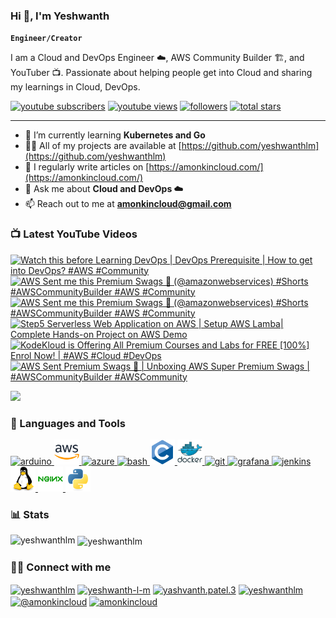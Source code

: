 ### Hi 👋, I'm Yeshwanth

**`Engineer/Creator`**

I am a Cloud and DevOps Engineer ☁️, AWS Community Builder 🏗️, and YouTuber 📺. Passionate about helping people get into Cloud and sharing my learnings in Cloud, DevOps.

   <p align="left">
      <a href="https://www.youtube.com/c/amonkincloud?sub_confirmation=1">
         <img alt="youtube subscribers" title="Subscribe to my YouTube channel" src="https://custom-icon-badges.demolab.com/youtube/channel/subscribers/UCwhERUcuzUCwr8x8mQ8zrcw?color=%23E05D44&label=SUBSCRIBE&logo=video&logoColor=white&style=for-the-badge&labelColor=CE4630"/></a> 
      <a href="https://www.youtube.com/c/amonkincloud">
         <img alt="youtube views" title="YouTube views" src="https://custom-icon-badges.demolab.com/youtube/channel/views/UCwhERUcuzUCwr8x8mQ8zrcw?color=%23E1AD0E&logo=eye&logoColor=white&style=for-the-badge&labelColor=C79600"/></a> 
      <a href="https://github.com/yeshwanthlm?tab=followers">
         <img alt="followers" title="Follow me on Github" src="https://custom-icon-badges.demolab.com/github/followers/yeshwanthlm?color=236ad3&labelColor=1155ba&style=for-the-badge&logo=person-add&label=Follow&logoColor=white"/></a>
      <a href="https://github.com/yeshwanthlm?tab=repositories&sort=stargazers">
         <img alt="total stars" title="Total stars on GitHub" src="https://custom-icon-badges.demolab.com/github/stars/yeshwanthlm?color=55960c&style=for-the-badge&labelColor=488207&logo=star"/></a>
   </p>

---

- 🌱 I’m currently learning **Kubernetes and Go**
- 👨‍💻 All of my projects are available at [https://github.com/yeshwanthlm](https://github.com/yeshwanthlm)
- 📝 I regularly write articles on [https://amonkincloud.com/](https://amonkincloud.com/)
- 💬 Ask me about **Cloud and DevOps ☁️**
- 📫 Reach out to me at **amonkincloud@gmail.com**


### 📺 Latest YouTube Videos

<!-- BEGIN YOUTUBE-CARDS -->
[![Watch this before Learning DevOps | DevOps Prerequisite | How to get into DevOps? #AWS #Community](https://ytcards.demolab.com/?id=c2oxYRwcm6k&title=Watch+this+before+Learning+DevOps+%7C+DevOps+Prerequisite+%7C+How+to+get+into+DevOps%3F+%23AWS+%23Community&lang=en&timestamp=1682339430&background_color=%230d1117&title_color=%23ffffff&stats_color=%23dedede&width=250 "Watch this before Learning DevOps | DevOps Prerequisite | How to get into DevOps? #AWS #Community")](https://www.youtube.com/watch?v=c2oxYRwcm6k)
[![AWS Sent me this Premium Swags 🤩 (@amazonwebservices) #Shorts #AWSCommunityBuilder #AWS #Community](https://ytcards.demolab.com/?id=lGT-nLBvBKI&title=AWS+Sent+me+this+Premium+Swags+%F0%9F%A4%A9+%28%40amazonwebservices%29+%23Shorts+%23AWSCommunityBuilder+%23AWS+%23Community&lang=en&timestamp=1682253032&background_color=%230d1117&title_color=%23ffffff&stats_color=%23dedede&width=250 "AWS Sent me this Premium Swags 🤩 (@amazonwebservices) #Shorts #AWSCommunityBuilder #AWS #Community")](https://www.youtube.com/watch?v=lGT-nLBvBKI)
[![AWS Sent me this Premium Swags 🤩 (@amazonwebservices) #Shorts #AWSCommunityBuilder #AWS #Community](https://ytcards.demolab.com/?id=PxIKfbpIH7Q&title=AWS+Sent+me+this+Premium+Swags+%F0%9F%A4%A9+%28%40amazonwebservices%29+%23Shorts+%23AWSCommunityBuilder+%23AWS+%23Community&lang=en&timestamp=1682137807&background_color=%230d1117&title_color=%23ffffff&stats_color=%23dedede&width=250 "AWS Sent me this Premium Swags 🤩 (@amazonwebservices) #Shorts #AWSCommunityBuilder #AWS #Community")](https://www.youtube.com/watch?v=PxIKfbpIH7Q)
[![Step5 Serverless Web Application on AWS | Setup AWS Lamba| Complete Hands-on Project on AWS Demo](https://ytcards.demolab.com/?id=D7_B6Ag5iKU&title=Step5+Serverless+Web+Application+on+AWS+%7C+Setup+AWS+Lamba%7C+Complete+Hands-on+Project+on+AWS+Demo&lang=en&timestamp=1682080208&background_color=%230d1117&title_color=%23ffffff&stats_color=%23dedede&width=250 "Step5 Serverless Web Application on AWS | Setup AWS Lamba| Complete Hands-on Project on AWS Demo")](https://www.youtube.com/watch?v=D7_B6Ag5iKU)
[![KodeKloud is Offering All Premium Courses and Labs for FREE [100%] Enrol Now! | #AWS #Cloud #DevOps](https://ytcards.demolab.com/?id=Aqi9ICxyerw&title=KodeKloud+is+Offering+All+Premium+Courses+and+Labs+for+FREE+%5B100%25%5D+Enrol+Now%21+%7C+%23AWS+%23Cloud+%23DevOps&lang=en&timestamp=1681993809&background_color=%230d1117&title_color=%23ffffff&stats_color=%23dedede&width=250 "KodeKloud is Offering All Premium Courses and Labs for FREE [100%] Enrol Now! | #AWS #Cloud #DevOps")](https://www.youtube.com/watch?v=Aqi9ICxyerw)
[![AWS Sent Premium Swags 🤩 | Unboxing AWS Super Premium Swags | #AWSCommunityBuilder #AWSCommunity](https://ytcards.demolab.com/?id=ZBM43pHnjfs&title=AWS+Sent+Premium+Swags+%F0%9F%A4%A9+%7C+Unboxing+AWS+Super+Premium+Swags+%7C+%23AWSCommunityBuilder+%23AWSCommunity&lang=en&timestamp=1681907408&background_color=%230d1117&title_color=%23ffffff&stats_color=%23dedede&width=250 "AWS Sent Premium Swags 🤩 | Unboxing AWS Super Premium Swags | #AWSCommunityBuilder #AWSCommunity")](https://www.youtube.com/watch?v=ZBM43pHnjfs)
<!-- END YOUTUBE-CARDS -->

[<img src="https://custom-icon-badges.demolab.com/badge/-Subscribe%20For%20More-red?style=for-the-badge&logo=video&logoColor=white"/>](https://www.youtube.com/c/amonkincloud?sub_confirmation=1)

### 🧰 Languages and Tools

<p align="left"> <a href="https://www.arduino.cc/" target="_blank" rel="noreferrer"> <img src="https://cdn.worldvectorlogo.com/logos/arduino-1.svg" alt="arduino" width="40" height="40"/> </a> <a href="https://aws.amazon.com" target="_blank" rel="noreferrer"> <img src="https://raw.githubusercontent.com/devicons/devicon/master/icons/amazonwebservices/amazonwebservices-original-wordmark.svg" alt="aws" width="40" height="40"/> </a> <a href="https://azure.microsoft.com/en-in/" target="_blank" rel="noreferrer"> <img src="https://www.vectorlogo.zone/logos/microsoft_azure/microsoft_azure-icon.svg" alt="azure" width="40" height="40"/> </a> <a href="https://www.gnu.org/software/bash/" target="_blank" rel="noreferrer"> <img src="https://www.vectorlogo.zone/logos/gnu_bash/gnu_bash-icon.svg" alt="bash" width="40" height="40"/> </a> <a href="https://www.cprogramming.com/" target="_blank" rel="noreferrer"> <img src="https://raw.githubusercontent.com/devicons/devicon/master/icons/c/c-original.svg" alt="c" width="40" height="40"/> </a> <a href="https://www.docker.com/" target="_blank" rel="noreferrer"> <img src="https://raw.githubusercontent.com/devicons/devicon/master/icons/docker/docker-original-wordmark.svg" alt="docker" width="40" height="40"/> </a> <a href="https://git-scm.com/" target="_blank" rel="noreferrer"> <img src="https://www.vectorlogo.zone/logos/git-scm/git-scm-icon.svg" alt="git" width="40" height="40"/> </a> <a href="https://grafana.com" target="_blank" rel="noreferrer"> <img src="https://www.vectorlogo.zone/logos/grafana/grafana-icon.svg" alt="grafana" width="40" height="40"/> </a> <a href="https://www.jenkins.io" target="_blank" rel="noreferrer"> <img src="https://www.vectorlogo.zone/logos/jenkins/jenkins-icon.svg" alt="jenkins" width="40" height="40"/> </a> <a href="https://www.linux.org/" target="_blank" rel="noreferrer"> <img src="https://raw.githubusercontent.com/devicons/devicon/master/icons/linux/linux-original.svg" alt="linux" width="40" height="40"/> </a> <a href="https://www.nginx.com" target="_blank" rel="noreferrer"> <img src="https://raw.githubusercontent.com/devicons/devicon/master/icons/nginx/nginx-original.svg" alt="nginx" width="40" height="40"/> </a> <a href="https://www.python.org" target="_blank" rel="noreferrer"> <img src="https://raw.githubusercontent.com/devicons/devicon/master/icons/python/python-original.svg" alt="python" width="40" height="40"/> </a> </p>

### 📊 Stats
<p><img align="left" src="https://github-readme-stats.vercel.app/api/top-langs?username=yeshwanthlm&show_icons=true&locale=en&layout=compact" alt="yeshwanthlm" /></p>

<p>&nbsp;<img align="center" src="https://github-readme-stats.vercel.app/api?username=yeshwanthlm&show_icons=true&locale=en" alt="yeshwanthlm" /></p>

### 🏄‍♂️ Connect with me
   <p align="left">
   <a href="https://dev.to/yeshwanthlm" target="blank"><img align="center" src="https://raw.githubusercontent.com/rahuldkjain/github-profile-readme-generator/master/src/images/icons/Social/devto.svg" alt="yeshwanthlm" height="30" width="40" /></a>
   <a href="https://linkedin.com/in/yeshwanth-l-m" target="blank"><img align="center" src="https://raw.githubusercontent.com/rahuldkjain/github-profile-readme-generator/master/src/images/icons/Social/linked-in-alt.svg" alt="yeshwanth-l-m" height="30" width="40" /></a>
   <a href="https://fb.com/yashvanth.patel.3" target="blank"><img align="center" src="https://raw.githubusercontent.com/rahuldkjain/github-profile-readme-generator/master/src/images/icons/Social/facebook.svg" alt="yashvanth.patel.3" height="30" width="40" /></a>
   <a href="https://instagram.com/yeshwanthlm" target="blank"><img align="center" src="https://raw.githubusercontent.com/rahuldkjain/github-profile-readme-generator/master/src/images/icons/Social/instagram.svg" alt="yeshwanthlm" height="30" width="40" /></a>
   <a href="https://hashnode.com/@amonkincloud" target="blank"><img align="center" src="https://raw.githubusercontent.com/rahuldkjain/github-profile-readme-generator/master/src/images/icons/Social/hashnode.svg" alt="@amonkincloud" height="30" width="40" /></a>
   <a href="https://www.youtube.com/c/amonkincloud" target="blank"><img align="center" src="https://raw.githubusercontent.com/rahuldkjain/github-profile-readme-generator/master/src/images/icons/Social/youtube.svg" alt="amonkincloud" height="30" width="40" /></a>
   </p>

